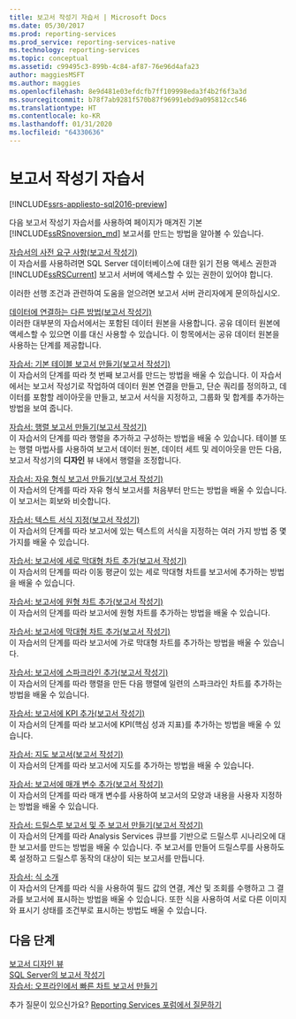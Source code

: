 ```yaml
---
title: 보고서 작성기 자습서 | Microsoft Docs
ms.date: 05/30/2017
ms.prod: reporting-services
ms.prod_service: reporting-services-native
ms.technology: reporting-services
ms.topic: conceptual
ms.assetid: c99495c3-899b-4c84-af87-76e96d4afa23
author: maggiesMSFT
ms.author: maggies
ms.openlocfilehash: 8e9d481e03efdcfb7ff109998eda3f4b2f6f3a3d
ms.sourcegitcommit: b78f7ab9281f570b87f96991ebd9a095812cc546
ms.translationtype: HT
ms.contentlocale: ko-KR
ms.lasthandoff: 01/31/2020
ms.locfileid: "64330636"
---
```

# <a name="report-builder-tutorials"></a>보고서 작성기 자습서

[!INCLUDE[ssrs-appliesto-sql2016-preview](../includes/ssrs-appliesto-sql2016-preview.md)]

다음 보고서 작성기 자습서를 사용하여 페이지가 매겨진 기본 [!INCLUDE[ssRSnoversion_md](../includes/ssrsnoversion-md.md)] 보고서를 만드는 방법을 알아볼 수 있습니다.  
  
[자습서의 사전 요구 사항&#40;보고서 작성기&#41;](../reporting-services/prerequisites-for-tutorials-report-builder.md)  
이 자습서를 사용하려면 SQL Server 데이터베이스에 대한 읽기 전용 액세스 권한과 [!INCLUDE[ssRSCurrent](../includes/ssrscurrent-md.md)] 보고서 서버에 액세스할 수 있는 권한이 있어야 합니다.  
  
이러한 선행 조건과 관련하여 도움을 얻으려면 보고서 서버 관리자에게 문의하십시오.  
  
[데이터에 연결하는 다른 방법&#40;보고서 작성기&#41;](../reporting-services/alternative-ways-to-get-a-data-connection-report-builder.md)  
이러한 대부분의 자습서에서는 포함된 데이터 원본을 사용합니다. 공유 데이터 원본에 액세스할 수 있으면 이를 대신 사용할 수 있습니다. 이 항목에서는 공유 데이터 원본을 사용하는 단계를 제공합니다.  
  
[자습서: 기본 테이블 보고서 만들기&#40;보고서 작성기&#41;](../reporting-services/tutorial-creating-a-basic-table-report-report-builder.md)  
이 자습서의 단계를 따라 첫 번째 보고서를 만드는 방법을 배울 수 있습니다. 이 자습서에서는 보고서 작성기로 작업하여 데이터 원본 연결을 만들고, 단순 쿼리를 정의하고, 데이터를 포함할 레이아웃을 만들고, 보고서 서식을 지정하고, 그룹화 및 합계를 추가하는 방법을 보여 줍니다.  
  
[자습서: 행렬 보고서 만들기&#40;보고서 작성기&#41;](../reporting-services/tutorial-creating-a-matrix-report-report-builder.md)  
이 자습서의 단계를 따라 행렬을 추가하고 구성하는 방법을 배울 수 있습니다. 테이블 또는 행렬 마법사를 사용하여 보고서 데이터 원본, 데이터 세트 및 레이아웃을 만든 다음, 보고서 작성기의 **디자인** 뷰 내에서 행렬을 조정합니다.  
  
[자습서: 자유 형식 보고서 만들기&#40;보고서 작성기&#41;](../reporting-services/tutorial-creating-a-free-form-report-report-builder.md)  
이 자습서의 단계를 따라 자유 형식 보고서를 처음부터 만드는 방법을 배울 수 있습니다. 이 보고서는 회보와 비슷합니다.  
  
[자습서: 텍스트 서식 지정&#40;보고서 작성기&#41;](../reporting-services/tutorial-format-text-report-builder.md)  
이 자습서의 단계를 따라 보고서에 있는 텍스트의 서식을 지정하는 여러 가지 방법 중 몇 가지를 배울 수 있습니다.  
  
[자습서: 보고서에 세로 막대형 차트 추가&#40;보고서 작성기&#41;](../reporting-services/tutorial-add-a-column-chart-to-your-report-report-builder.md)  
이 자습서의 단계를 따라 이동 평균이 있는 세로 막대형 차트를 보고서에 추가하는 방법을 배울 수 있습니다.  
  
[자습서: 보고서에 원형 차트 추가&#40;보고서 작성기&#41;](../reporting-services/tutorial-add-a-pie-chart-to-your-report-report-builder.md)  
이 자습서의 단계를 따라 보고서에 원형 차트를 추가하는 방법을 배울 수 있습니다.  
  
[자습서: 보고서에 막대형 차트 추가&#40;보고서 작성기&#41;](../reporting-services/tutorial-add-a-bar-chart-to-your-report-report-builder.md)  
이 자습서의 단계를 따라 보고서에 가로 막대형 차트를 추가하는 방법을 배울 수 있습니다.  
  
[자습서: 보고서에 스파크라인 추가&#40;보고서 작성기&#41;](../reporting-services/tutorial-add-a-sparkline-to-your-report-report-builder.md)  
이 자습서의 단계를 따라 행렬을 만든 다음 행렬에 일련의 스파크라인 차트를 추가하는 방법을 배울 수 있습니다.  
  
[자습서: 보고서에 KPI 추가&#40;보고서 작성기&#41;](../reporting-services/tutorial-adding-a-kpi-to-your-report-report-builder.md)  
이 자습서의 단계를 따라 보고서에 KPI(핵심 성과 지표)를 추가하는 방법을 배울 수 있습니다.  
  
[자습서: 지도 보고서&#40;보고서 작성기&#41;](../reporting-services/tutorial-map-report-report-builder.md)  
이 자습서의 단계를 따라 보고서에 지도를 추가하는 방법을 배울 수 있습니다.  
  
[자습서: 보고서에 매개 변수 추가&#40;보고서 작성기&#41;](../reporting-services/tutorial-add-a-parameter-to-your-report-report-builder.md)  
이 자습서의 단계를 따라 매개 변수를 사용하여 보고서의 모양과 내용을 사용자 지정하는 방법을 배울 수 있습니다.  
  
[자습서: 드릴스루 보고서 및 주 보고서 만들기&#40;보고서 작성기&#41;](../reporting-services/tutorial-creating-drillthrough-and-main-reports-report-builder.md)  
이 자습서의 단계를 따라 Analysis Services 큐브를 기반으로 드릴스루 시나리오에 대한 보고서를 만드는 방법을 배울 수 있습니다. 주 보고서를 만들어 드릴스루를 사용하도록 설정하고 드릴스루 동작의 대상이 되는 보고서를 만듭니다.  
  
[자습서: 식 소개](../reporting-services/tutorial-introducing-expressions.md)  
이 자습서의 단계를 따라 식을 사용하여 필드 값의 연결, 계산 및 조회를 수행하고 그 결과를 보고서에 표시하는 방법을 배울 수 있습니다. 또한 식을 사용하여 서로 다른 이미지와 표시기 상태를 조건부로 표시하는 방법도 배울 수 있습니다.  

## <a name="next-steps"></a>다음 단계

[보고서 디자인 뷰](../reporting-services/report-builder/report-design-view-report-builder.md)  
[SQL Server의 보고서 작성기](../reporting-services/report-builder/report-builder-in-sql-server-2016.md)  
[자습서: 오프라인에서 빠른 차트 보고서 만들기](../reporting-services/report-builder/tutorial-create-a-quick-chart-report-offline-report-builder.md)  

추가 질문이 있으신가요? [Reporting Services 포럼에서 질문하기](https://go.microsoft.com/fwlink/?LinkId=620231)

